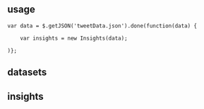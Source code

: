 ## usage

```
var data = $.getJSON('tweetData.json').done(function(data) {

    var insights = new Insights(data);

)};

```

## datasets

## insights

